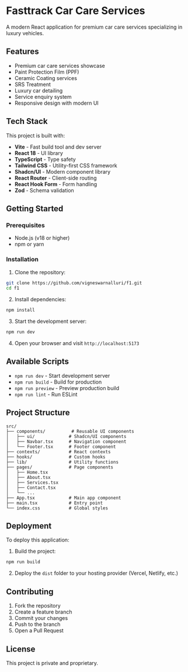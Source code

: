 # Fasttrack Car Care Services

A modern React application for premium car care services specializing in luxury vehicles.

## Features

- Premium car care services showcase
- Paint Protection Film (PPF)
- Ceramic Coating services
- SRS Treatment
- Luxury car detailing
- Service enquiry system
- Responsive design with modern UI

## Tech Stack

This project is built with:

- **Vite** - Fast build tool and dev server
- **React 18** - UI library
- **TypeScript** - Type safety
- **Tailwind CSS** - Utility-first CSS framework
- **Shadcn/UI** - Modern component library
- **React Router** - Client-side routing
- **React Hook Form** - Form handling
- **Zod** - Schema validation

## Getting Started

### Prerequisites

- Node.js (v18 or higher)
- npm or yarn

### Installation

1. Clone the repository:
```bash
git clone https://github.com/vigneswarnalluri/f1.git
cd f1
```

2. Install dependencies:
```bash
npm install
```

3. Start the development server:
```bash
npm run dev
```

4. Open your browser and visit `http://localhost:5173`

## Available Scripts

- `npm run dev` - Start development server
- `npm run build` - Build for production
- `npm run preview` - Preview production build
- `npm run lint` - Run ESLint

## Project Structure

```
src/
├── components/          # Reusable UI components
│   ├── ui/             # Shadcn/UI components
│   ├── Navbar.tsx      # Navigation component
│   └── Footer.tsx      # Footer component
├── contexts/           # React contexts
├── hooks/              # Custom hooks
├── lib/                # Utility functions
├── pages/              # Page components
│   ├── Home.tsx
│   ├── About.tsx
│   ├── Services.tsx
│   ├── Contact.tsx
│   └── ...
├── App.tsx             # Main app component
├── main.tsx            # Entry point
└── index.css           # Global styles
```

## Deployment

To deploy this application:

1. Build the project:
```bash
npm run build
```

2. Deploy the `dist` folder to your hosting provider (Vercel, Netlify, etc.)

## Contributing

1. Fork the repository
2. Create a feature branch
3. Commit your changes
4. Push to the branch
5. Open a Pull Request

## License

This project is private and proprietary.
